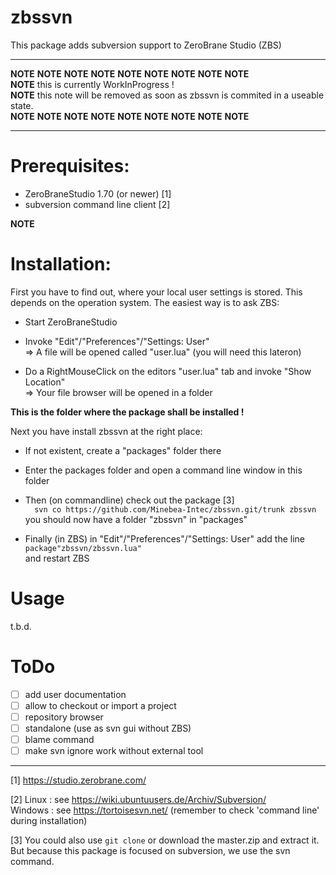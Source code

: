# zbssvn

This package adds subversion support to ZeroBrane Studio (ZBS)

---

**NOTE** **NOTE** **NOTE** **NOTE** **NOTE** **NOTE** **NOTE** **NOTE** **NOTE**  
**NOTE** this is currently WorkInProgress !  
**NOTE** this note will be removed as soon as zbssvn is commited in a useable state.   
**NOTE** **NOTE** **NOTE** **NOTE** **NOTE** **NOTE** **NOTE** **NOTE** **NOTE**  

---

# Prerequisites:

* ZeroBraneStudio 1.70 (or newer) [1]
* subversion command line client [2]

**NOTE**  
# Installation:

First you have to find out, where your local user settings is stored.
This depends on the operation system. The easiest way is to ask ZBS:

* Start ZeroBraneStudio

* Invoke "Edit"/"Preferences"/"Settings: User"  
  => A file will be opened called "user.lua" (you will need this lateron)

* Do a RightMouseClick on the editors "user.lua" tab and invoke "Show Location"  
  => Your file browser will be opened in a folder

**This is the folder where the package shall be installed !**

Next you have install zbssvn at the right place:

* If not existent, create a "packages" folder there

* Enter the packages folder and open a command line window in this folder

* Then (on commandline) check out the package [3]  
      ```  
      svn co https://github.com/Minebea-Intec/zbssvn.git/trunk zbssvn  
      ```  
      you should now have a folder "zbssvn" in "packages"

* Finally (in ZBS) in "Edit"/"Preferences"/"Settings: User" add the line    
  `package"zbssvn/zbssvn.lua"`  
  and restart ZBS

# Usage

t.b.d.

# ToDo

- [ ] add user documentation
- [ ] allow to checkout or import a project
- [ ] repository browser
- [ ] standalone (use as svn gui without ZBS)
- [ ] blame command
- [ ] make svn ignore work without external tool

-----

[1] https://studio.zerobrane.com/

[2] Linux : see https://wiki.ubuntuusers.de/Archiv/Subversion/  
Windows : see https://tortoisesvn.net/     (remember to check 'command line' during installation)

[3] You could also use `git clone` or download the master.zip and extract it. But because this package is focused on subversion, we use the svn command.